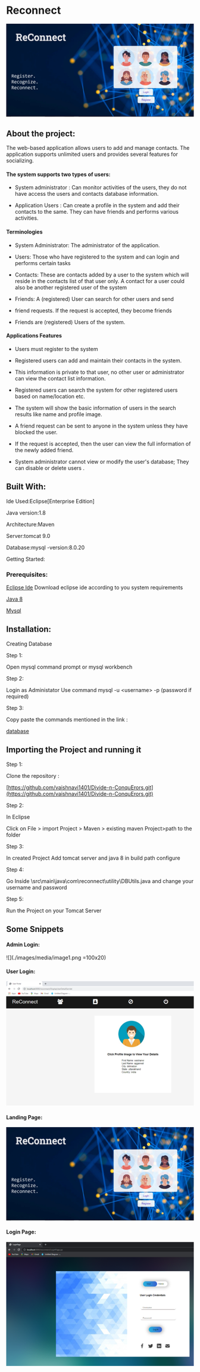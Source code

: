 # Reconnect

![](./images/media/image5.jpeg)

## About the project:

The web-based application allows users to add and manage contacts. The
application supports unlimited users and provides several features for
socializing.

#### The system supports two types of users:

-   System administrator : Can monitor activities of the users, they do
     not have access the users and contacts database information.

-   Application Users : Can create a profile in the system and add their
    contacts to the same. They can have friends and performs various
     activities.

#### Terminologies

-   System Administrator: The administrator of the application.

-   Users: Those who have registered to the system and can login and performs certain tasks

-   Contacts: These are contacts added by a user to the system which will reside in the contacts list of that user only. A contact for a user could also be another registered user of the system

-   Friends: A (registered) User can search for other users and send
-   friend requests. If the request is accepted, they become friends

-   Friends are (registered) Users of the system.

#### Applications Features

-   Users must register to the system

-   Registered users can add and maintain their contacts in the system.

-   This information is private to that user, no other user or
     administrator can view the contact list information.

-   Registered users can search the system for other registered users
     based on name/location etc.

-   The system will show the basic information of users in the search
     results like name and profile image.

-   A friend request can be sent to anyone in the system unless they
     have blocked the user.

-   If the request is accepted, then the user can view the full
     information of the newly added friend.

-   System administrator cannot view or modify the user's database; They
     can disable or delete users .

## Built With:

Ide Used:Eclipse\[Enterprise Edition\]

Java version:1.8

Architecture:Maven

Server:tomcat 9.0

Database:mysql -version:8.0.20

Getting Started:

### Prerequisites:

[Eclipse Ide](https://www.eclipse.org/downloads/) Download eclipse ide according to you system requirements

[Java 8](https://www.oracle.com/java/technologies/downloads/)

[Mysql](https://www.mysql.com/downloads/)

## Installation:

Creating Database

Step 1:

Open mysql command prompt or mysql workbench

Step 2:

Login as Administator Use command mysql -u \<username> -p (password if required)

Step 3:

Copy paste the commands mentioned in the link :

[database](https://docs.google.com/document/d/1PBZghdAOYe4YpV59qCA5nFp78hdijFdL0WLj2TBO0ac/edit)

## Importing the Project and running it

Step 1:

Clone the repository :

[https://github.com/vaishnavi1401/Divide-n-ConquErors.git](https://github.com/vaishnavi1401/Divide-n-ConquErors.git)

Step 2:

In Eclipse

Click on File \> import Project \> Maven \> existing maven Project>path
to the folder

Step 3:

In created Project Add tomcat server and java 8 in build path configure

Step 4:

Go Inside \\src\\main\\java\\com\\reconnect\\utility\\DBUtils.java and
change your username and password

Step 5:

Run the Project on your Tomcat Server

## Some Snippets
#### Admin Login:
![](./images/media/image1.png =100x20)
#### User Login:
![](./images/media/image3.png)

#### Landing Page:
![](./images/media/image2.jpeg)
#### Login Page:
![](./images/media/image4.png)

